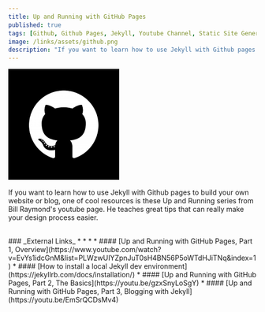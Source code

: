 ```yaml
---
title: Up and Running with GitHub Pages
published: true
tags: [Github, Github Pages, Jekyll, Youtube Channel, Static Site Generator, Website, Blog, Open Source Software, Tutorial, Markdown]
image: /links/assets/github.png
description: "If you want to learn how to use Jekyll with Github pages to build your own website or blog, one of cool resources is these Up and Running series from Bill Raymond's youtube page."
---
```


![](/links/assets/github.png)

If you want to learn how to use Jekyll with Github pages to build your own website or blog, one of cool resources is these Up and Running series from Bill Raymond's youtube page. He teaches great tips that can really make your design process easier.  

<br>
### _External Links_
* * *
* #### [Up and Running with GitHub Pages, Part 1, Overview](https://www.youtube.com/watch?v=EvYs1idcGnM&list=PLWzwUIYZpnJuT0sH4BN56P5oWTdHJiTNq&index=1)
* #### [How to install a local Jekyll dev environment](https://jekyllrb.com/docs/installation/)
* #### [Up and Running with GitHub Pages, Part 2, The Basics](https://youtu.be/gzxSnyLoSgY)
* #### [Up and Running with GitHub Pages, Part 3, Blogging with Jekyll](https://youtu.be/EmSrQCDsMv4)
